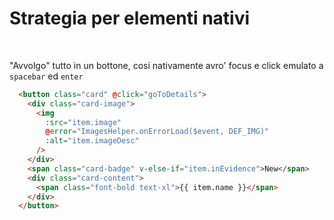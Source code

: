 <h1 class="title">Strategia per elementi nativi</h1>

<br>

"Avvolgo" tutto in un bottone, cosi nativamente avro' focus e click emulato a `spacebar` ed `enter`

```html 
  <button class="card" @click="goToDetails">
    <div class="card-image">
      <img
        :src="item.image"
        @error="ImagesHelper.onErrorLoad($event, DEF_IMG)"
        :alt="item.imageDesc"
      />
    </div>
    <span class="card-badge" v-else-if="item.inEvidence">New</span>
    <div class="card-content">
      <span class="font-bold text-xl">{{ item.name }}</span>
    </div>
  </button>
```